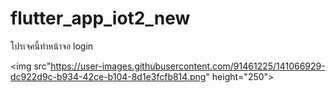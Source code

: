 # flutter_app_iot2_new

โปรเจคนี้ทำหน้าจอ login

<img src"https://user-images.githubusercontent.com/91461225/141066929-dc922d9c-b934-42ce-b104-8d1e3fcfb814.png" height="250">
